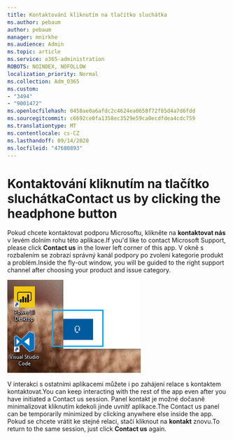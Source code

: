 ```yaml
---
title: Kontaktování kliknutím na tlačítko sluchátka
ms.author: pebaum
author: pebaum
manager: mnirkhe
ms.audience: Admin
ms.topic: article
ms.service: o365-administration
ROBOTS: NOINDEX, NOFOLLOW
localization_priority: Normal
ms.collection: Adm_O365
ms.custom:
- "3494"
- "9001472"
ms.openlocfilehash: 0458ae0a6afdc2c4624ea0658f72f85d4a7d6fdd
ms.sourcegitcommit: c6692ce0fa1358ec3529e59ca0ecdfdea4cdc759
ms.translationtype: MT
ms.contentlocale: cs-CZ
ms.lasthandoff: 09/14/2020
ms.locfileid: "47680893"
---
```

# <a name="contact-us-by-clicking-the-headphone-button"></a><span data-ttu-id="85e63-102">Kontaktování kliknutím na tlačítko sluchátka</span><span class="sxs-lookup"><span data-stu-id="85e63-102">Contact us by clicking the headphone button</span></span>

<span data-ttu-id="85e63-103">Pokud chcete kontaktovat podporu Microsoftu, klikněte na **kontaktovat nás** v levém dolním rohu této aplikace.</span><span class="sxs-lookup"><span data-stu-id="85e63-103">If you'd like to contact Microsoft Support, please click **Contact us** in the lower left corner of this app.</span></span> <span data-ttu-id="85e63-104">V okně s rozbalením se zobrazí správný kanál podpory po zvolení kategorie produkt a problém.</span><span class="sxs-lookup"><span data-stu-id="85e63-104">Inside the fly-out window, you will be guided to the right support channel after choosing your product and issue category.</span></span>

![Kontaktujte nás kliknutím na ikonu sluchátka.](media/contact-us-headphone-icon.png)

<span data-ttu-id="85e63-106">V interakci s ostatními aplikacemi můžete i po zahájení relace s kontaktem kontaktovat.</span><span class="sxs-lookup"><span data-stu-id="85e63-106">You can keep interacting with the rest of the app even after you have initiated a Contact us session.</span></span> <span data-ttu-id="85e63-107">Panel kontakt je možné dočasně minimalizovat kliknutím kdekoli jinde uvnitř aplikace.</span><span class="sxs-lookup"><span data-stu-id="85e63-107">The Contact us panel can be temporarily minimized by clicking anywhere else inside the app.</span></span> <span data-ttu-id="85e63-108">Pokud se chcete vrátit ke stejné relaci, stačí kliknout na **kontakt** znovu.</span><span class="sxs-lookup"><span data-stu-id="85e63-108">To return to the same session, just click **Contact us** again.</span></span>

